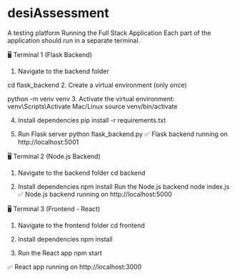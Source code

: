 # desiAssessment
A testing platform
Running the Full Stack Application
Each part of the application should run in a separate terminal.

🖥️ Terminal 1 (Flask Backend)
1. Navigate to the backend folder
   
cd flask_backend
2. Create a virtual environment (only once)

python -m venv venv
3. Activate the virtual environment:
venv\Scripts\Activate
Mac/Linux
source venv/bin/activate

4. Install dependencies
pip install -r requirements.txt

5. Run Flask server
python flask_backend.py
✅ Flask backend running on http://localhost:5001

🖥️ Terminal 2 (Node.js Backend)
1. Navigate to the backend folder
cd backend

2. Install dependencies
npm install
Run the Node.js backend
node index.js
✅ Node.js backend running on http://localhost:5000

🖥️ Terminal 3 (Frontend - React)
1. Navigate to the frontend folder
cd frontend

2. Install dependencies
npm install

3. Run the React app
npm start

✅ React app running on http://localhost:3000
